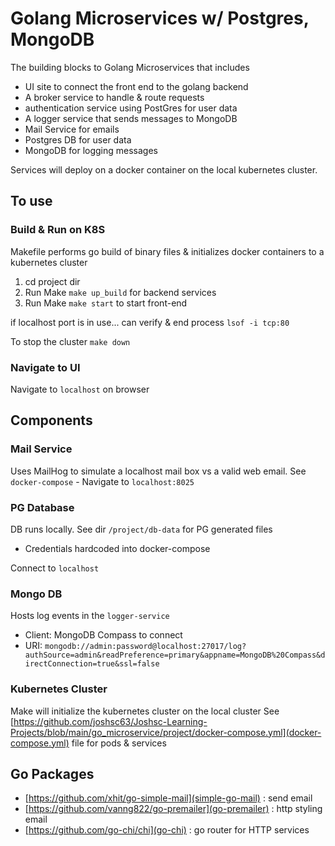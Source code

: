 # Golang Microservices w/ Postgres, MongoDB
The building blocks to Golang Microservices that includes 

- UI site to connect the front end to the golang backend
- A broker service to handle & route requests
- authentication service using PostGres for user data
- A logger service that sends messages to MongoDB
- Mail Service for emails
- Postgres DB for user data
- MongoDB for logging messages

Services will deploy on a docker container on the local kubernetes cluster. 

## To use

### Build & Run on K8S
Makefile performs go build of binary files & initializes docker containers to a kubernetes cluster

1. cd project dir
2. Run Make `make up_build` for backend services
3. Run Make `make start` to start front-end

if localhost port is in use... can verify & end process `lsof -i tcp:80`

To stop the cluster `make down`

### Navigate to UI
Navigate to `localhost` on browser

## Components

### Mail Service
Uses MailHog to simulate a localhost mail box vs a valid web email. See `docker-compose` - Navigate to `localhost:8025`

### PG Database
DB runs locally. See dir `/project/db-data` for PG generated files
- Credentials hardcoded into docker-compose

Connect to `localhost`

### Mongo DB
Hosts log events in the `logger-service`

- Client: MongoDB Compass to connect
- URI: `mongodb://admin:password@localhost:27017/log?authSource=admin&readPreference=primary&appname=MongoDB%20Compass&directConnection=true&ssl=false`


### Kubernetes Cluster
Make will initialize the kubernetes cluster on the local cluster
See [https://github.com/joshsc63/Joshsc-Learning-Projects/blob/main/go_microservice/project/docker-compose.yml](docker-compose.yml) file for pods & services

## Go Packages

- [https://github.com/xhit/go-simple-mail](simple-go-mail) : send email
- [https://github.com/vanng822/go-premailer](go-premailer) : http styling email
- [https://github.com/go-chi/chi](go-chi) : go router for HTTP services